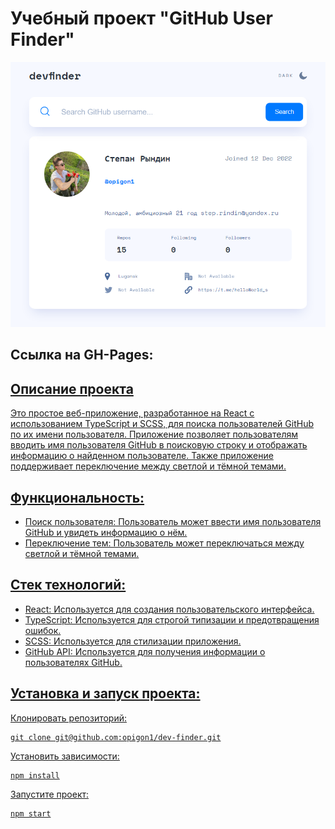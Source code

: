 # Учебный проект "GitHub User Finder"

<img alt="Дизайн счетчика" src="./src/assets/promo.png">
<h2>Ссылка на GH-Pages: <a href='https://opigon1.github.io/dev-finder/'></h2>
<h2>Описание проекта</h2>
Это простое веб-приложение, разработанное на React с использованием TypeScript и SCSS, для поиска пользователей GitHub по их имени пользователя. Приложение позволяет пользователям вводить имя пользователя GitHub в поисковую строку и отображать информацию о найденном пользователе. Также приложение поддерживает переключение между светлой и тёмной темами.
<h2>Функциональность:</h2>
<ul>
<li>Поиск пользователя: Пользователь может ввести имя пользователя GitHub и увидеть информацию о нём.</li>
<li>Переключение тем: Пользователь может переключаться между светлой и тёмной темами.</li>

</ul>

## Стек технологий:

<ul>
<li>React: Используется для создания пользовательского интерфейса.</li>
<li>TypeScript: Используется для строгой типизации и предотвращения ошибок.</li>
<li>SCSS: Используется для стилизации приложения.</li>
<li>GitHub API: Используется для получения информации о пользователях GitHub.</li>
</ul>

## Установка и запуск проекта:

Клонировать репозиторий:

    git clone git@github.com:opigon1/dev-finder.git

Установить зависимости:

    npm install

Запустите проект:

    npm start
